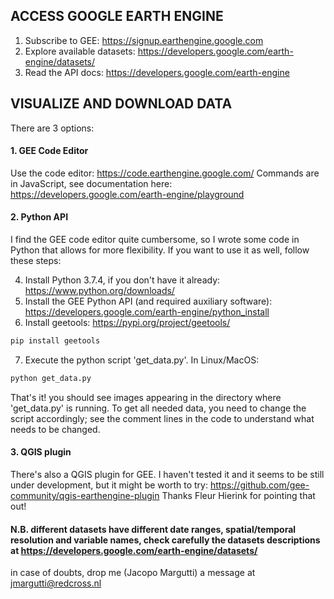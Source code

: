 ## ACCESS GOOGLE EARTH ENGINE

1. Subscribe to GEE: https://signup.earthengine.google.com
2. Explore available datasets: https://developers.google.com/earth-engine/datasets/
3. Read the API docs: https://developers.google.com/earth-engine

## VISUALIZE AND DOWNLOAD DATA

There are 3 options:

#### 1. GEE Code Editor
Use the code editor: https://code.earthengine.google.com/
Commands are in JavaScript, see documentation here: https://developers.google.com/earth-engine/playground

#### 2. Python API
I find the GEE code editor quite cumbersome, so I wrote some code in Python that allows for more flexibility.
If you want to use it as well, follow these steps: 

4. Install Python 3.7.4, if you don't have it already: https://www.python.org/downloads/
5. Install the GEE Python API (and required auxiliary software): https://developers.google.com/earth-engine/python_install
6. Install geetools: https://pypi.org/project/geetools/
```python
pip install geetools
```
7. Execute the python script 'get_data.py'. In Linux/MacOS:
```python
python get_data.py
```
That's it! you should see images appearing in the directory where 'get_data.py' is running.
To get all needed data, you need to change the script accordingly; see the comment lines in the code to understand what needs to be changed.

#### 3. QGIS plugin
There's also a QGIS plugin for GEE. I haven't tested it and it seems to be still under development, but it might be worth to try:
https://github.com/gee-community/qgis-earthengine-plugin
Thanks Fleur Hierink for pointing that out!

#### N.B. different datasets have different date ranges, spatial/temporal resolution and variable names, check carefully the datasets descriptions at https://developers.google.com/earth-engine/datasets/

in case of doubts, drop me (Jacopo Margutti) a message at jmargutti@redcross.nl
